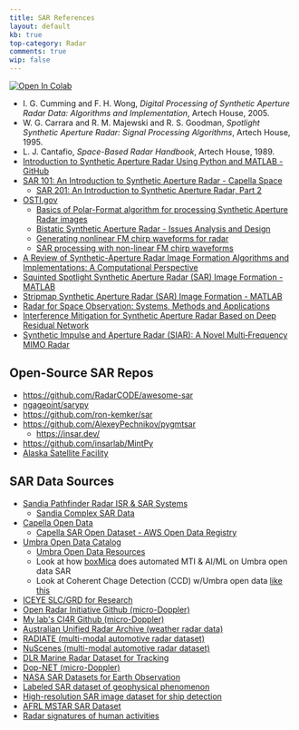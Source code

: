 ```yaml
---
title: SAR References
layout: default
kb: true
top-category: Radar
comments: true
wip: false
---
```


[![Open In Colab](https://colab.research.google.com/assets/colab-badge.svg)](https://colab.research.google.com/github/JohnnyGOX17/john-gentile-website/blob/master/./kb/radar/99_References-Data_Sources.ipynb)


* I. G. Cumming and F. H. Wong, _Digital Processing of Synthetic Aperture Radar Data: Algorithms and Implementation_, Artech House, 2005.
* W. G. Carrara and R. M. Majewski and R. S. Goodman, _Spotlight Synthetic Aperture Radar: Signal Processing Algorithms_, Artech House, 1995.
* L. J. Cantafio, _Space-Based Radar Handbook_, Artech House, 1989.
* [Introduction to Synthetic Aperture Radar Using Python and MATLAB - GitHub](https://github.com/SARBook/software)
* [SAR 101: An Introduction to Synthetic Aperture Radar - Capella Space](https://www.capellaspace.com/sar-101-an-introduction-to-synthetic-aperture-radar/)
  + [SAR 201: An Introduction to Synthetic Aperture Radar, Part 2](https://medium.com/the-downlinq/sar-201-an-introduction-to-synthetic-aperture-radar-part-2-895beb0b4c0a)
* [OSTI.gov](https://www.osti.gov/search/semantic:synthetic%20aperture%20radar)
  + [Basics of Polar-Format algorithm for processing Synthetic Aperture Radar images](https://www.osti.gov/biblio/1044949)
  + [Bistatic Synthetic Aperture Radar - Issues Analysis and Design](https://www.osti.gov/biblio/1669735)
  + [Generating nonlinear FM chirp waveforms for radar](https://www.osti.gov/biblio/894743)
  + [SAR processing with non-linear FM chirp waveforms](https://www.osti.gov/biblio/902597)
* [A Review of Synthetic-Aperture Radar Image Formation Algorithms and Implementations: A Computational Perspective](https://www.mdpi.com/2072-4292/14/5/1258)
* [Squinted Spotlight Synthetic Aperture Radar (SAR) Image Formation - MATLAB](https://www.mathworks.com/help/radar/ug/squinted-spotlight-sar-image-formation.html)
* [Stripmap Synthetic Aperture Radar (SAR) Image Formation - MATLAB](https://www.mathworks.com/help/radar/ug/stripmap-synthetic-aperture-radar-sar-image-formation.html)
* [Radar for Space Observation: Systems, Methods and Applications](https://www.mdpi.com/journal/remotesensing/special_issues/7C43H2J2V2)
* [Interference Mitigation for Synthetic Aperture Radar Based on Deep Residual Network](https://www.mdpi.com/2072-4292/11/14/1654)
* [Synthetic Impulse and Aperture Radar (SIAR): A Novel Multi‐Frequency MIMO Radar](https://onlinelibrary.wiley.com/doi/book/10.1002/9781118609576)


## Open-Source SAR Repos

* https://github.com/RadarCODE/awesome-sar
* [ngageoint/sarypy](https://github.com/ngageoint/sarpy)
* https://github.com/ron-kemker/sar
* https://github.com/AlexeyPechnikov/pygmtsar
  + https://insar.dev/
* https://github.com/insarlab/MintPy
* [Alaska Satellite Facility](https://asf.alaska.edu/)


## SAR Data Sources

- [Sandia Pathfinder Radar ISR & SAR Systems](https://www.sandia.gov/radar/)
  + [Sandia Complex SAR Data](https://www.sandia.gov/radar/pathfinder-radar-isr-and-synthetic-aperture-radar-sar-systems/complex-data/)
- [Capella Open Data](https://www.capellaspace.com/community/capella-open-data/)
  + [Capella SAR Open Dataset - AWS Open Data Registry](https://registry.opendata.aws/capella_opendata/)
- [Umbra Open Data Catalog](http://umbra-open-data-catalog.s3-website.us-west-2.amazonaws.com/?prefix=)
  + [Umbra Open Data Resources](https://umbra.space/open-data/)
  + Look at how [boxMica](https://boxmica.com/) does automated MTI & AI/ML on Umbra open data SAR
  + Look at Coherent Chage Detection (CCD) w/Umbra open data [like this](https://www.linkedin.com/posts/robert-riley-33792a191_the-other-day-umbra-posted-a-closely-matched-activity-7171956815218356224-NRbW?utm_source=share&utm_medium=member_desktop)
- [ICEYE SLC/GRD for Research](https://www.iceye.com/free-data/iceye-data-for-research)
- [Open Radar Initiative Github (micro-Doppler)](https://github.com/openradarinitiative/open_radar_datasets)
- [My lab's CI4R Github (micro-Doppler)](https://github.com/ci4r)
- [Australian Unified Radar Archive (weather radar data)](https://www.openradar.io/aura)
- [RADIATE (multi-modal automotive radar dataset)](http://pro.hw.ac.uk/radiate/)
- [NuScenes (multi-modal automotive radar dataset)](https://www.nuscenes.org/)
- [DLR Marine Radar Dataset for Tracking](https://www.dlr.de/kn/en/desktopdefault.aspx/tabid-15772/25571_read-64760/)
- [Dop-NET (micro-Doppler)](http://dop-net.com/)
- [NASA SAR Datasets for Earth Observation](https://earthdata.nasa.gov/learn/articles/getting-started-with-sar)
- [Labeled SAR dataset of geophysical phenomenon](https://www.seanoe.org/data/00456/56796/)
- [High-resolution SAR image dataset for ship detection](https://github.com/chaozhong2010/HRSID)
- [AFRL MSTAR SAR Dataset](https://www.sdms.afrl.af.mil/index.php?collection=mstar)
- [Radar signatures of human activities](https://researchdata.gla.ac.uk/848/)
